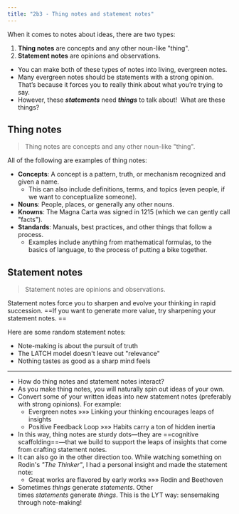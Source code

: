 ```yaml
---
title: "2b3 - Thing notes and statement notes"
---
```

When it comes to notes about ideas, there are two types:
1. **Thing notes** are concepts and any other noun-like "thing".
2. **Statement notes** are opinions and observations.

- You can make both of these types of notes into living, evergreen notes.  
- Many evergreen notes should be statements with a strong opinion. That’s because it forces you to really think about what you’re trying to say.  
- However, these **_statements_** need **_things_** to talk about!   What are these things?

## Thing notes
> Thing notes are concepts and any other noun-like "thing".

All of the following are examples of thing notes:
- **Concepts**: A concept is a pattern, truth, or mechanism recognized and given a name.
    - This can also include definitions, terms, and topics (even people, if we want to conceptualize someone).
- **Nouns**: People, places, or generally any other nouns.
- **Knowns**: The Magna Carta was signed in 1215 (which we can gently call "facts").
- **Standards**: Manuals, best practices, and other things that follow a process.
    - Examples include anything from mathematical formulas, to the basics of language, to the process of putting a bike together.

## Statement notes
> Statement notes are opinions and observations.

Statement notes force you to sharpen and evolve your thinking in rapid succession. ==If you want to generate more value, try sharpening your statement notes.  ==
  
Here are some random statement notes:
- Note-making is about the pursuit of truth
- The LATCH model doesn't leave out "relevance"
- Nothing tastes as good as a sharp mind feels

---
- How do thing notes and statement notes interact?
- As you make thing notes, you will naturally spin out ideas of your own.
- Convert some of your written ideas into new statement notes (preferably with strong opinions). For example:
	- Evergreen notes »»» Linking your thinking encourages leaps of insights
	- Positive Feedback Loop »»» Habits carry a ton of hidden inertia
- In this way, thing notes are sturdy dots—they are ==cognitive scaffolding==—that we build to support the leaps of insights that come from crafting statement notes.  
- It can also go in the other direction too. While watching something on Rodin's _"The Thinker"_, I had a personal insight and made the statement note:  
	- Great works are flavored by early works »»» Rodin and Beethoven
- Sometimes _things_ generate _statements_.  Other times _statements_ generate _things_. This is the LYT way: sensemaking through note-making!